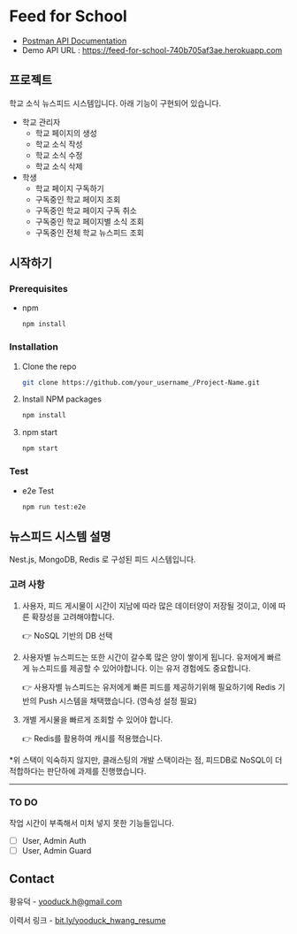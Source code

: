 # Feed for School

- [Postman API Documentation](https://www.postman.com/security-geologist-25974434/workspace/my-workspace/collection/27787806-59307bb3-8362-403f-8b40-14c7ed212162)
- Demo API URL : https://feed-for-school-740b705af3ae.herokuapp.com

## 프로젝트

학교 소식 뉴스피드 시스템입니다. 아래 기능이 구현되어 있습니다.

- 학교 관리자
  - 학교 페이지의 생성
  - 학교 소식 작성
  - 학교 소식 수정
  - 학교 소식 삭제
- 학생
  - 학교 페이지 구독하기
  - 구독중인 학교 페이지 조회
  - 구독중인 학교 페이지 구독 취소
  - 구독중인 학교 페이지별 소식 조회
  - 구독중인 전체 학교 뉴스피드 조회

## 시작하기

### Prerequisites

- npm
  ```sh
  npm install
  ```

### Installation

1. Clone the repo
   ```sh
   git clone https://github.com/your_username_/Project-Name.git
   ```
2. Install NPM packages
   ```sh
   npm install
   ```
3. npm start
   ```js
   npm start
   ```

### Test

- e2e Test
  ```sh
  npm run test:e2e
  ```

## 뉴스피드 시스템 설명

Nest.js, MongoDB, Redis 로 구성된 피드 시스템입니다.

### 고려 사항

1. 사용자, 피드 게시물이 시간이 지남에 따라 많은 데이터양이 저장될 것이고, 이에 따른 확장성을 고려해야합니다.

   👉 NoSQL 기반의 DB 선택

2. 사용자별 뉴스피드는 또한 시간이 갈수록 많은 양이 쌓이게 됩니다. 유저에게 빠르게 뉴스피드를 제공할 수 있어야합니다. 이는 유저 경험에도 중요합니다.

   👉 사용자별 뉴스피드는 유저에게 빠른 피드를 제공하기위해 필요하기에 Redis 기반의 Push 시스템을 채택했습니다. (영속성 설정 필요)

3. 개별 게시물을 빠르게 조회할 수 있어야 합니다.

   👉 Redis를 활용하여 캐시를 적용했습니다.

\*위 스택이 익숙하지 않지만, 클래스팅의 개발 스택이라는 점, 피드DB로 NoSQL이 더 적합하다는 판단하에 과제를 진행했습니다.

---

### TO DO

작업 시간이 부족해서 미처 넣지 못한 기능들입니다.

- [ ] User, Admin Auth
- [ ] User, Admin Guard

## Contact

황유덕 - yooduck.h@gmail.com

이력서 링크 - [bit.ly/yooduck_hwang_resume](bit.ly/yooduck_hwang_resume)
